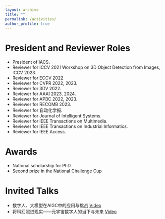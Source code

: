 ```yaml
---
layout: archive
title: ""
permalink: /activities/
author_profile: true
---
```




President and Reviewer Roles
======
* President of IACS.
* Reviewer for ICCV 2021 Workshop on 3D Object Detection from Images, ICCV 2023.
* Reviewer for ECCV 2022
* Reviewer for CVPR 2022, 2023.
* Reviewer for 3DV 2022.
* Reviewer for AAAI 2023, 2024.
* Reviewer for APBC 2022, 2023.
* Reviewer for RECOMB 2023.
* Reviewer for 自动化学报.
* Reviewer for Journal of Intelligent Systems.
* Reviewer for IEEE Transactions on Multimedia.
* Reviewer for IEEE Transactions on Industrial Informatics.
* Reviewer for IEEE Access.


Awards
======
* National scholarship for PhD
* Second prize in the National Challenge Cup


Invited Talks
======
* 数字人、大模型在AIGC中的应用与挑战 [Video](https://www.bilibili.com/video/BV1Xh4y1F7Ec/?spm_id_from=333.337.search-card.all.click&vd_source=9b8cafd86a6ccf076687721b5d1561be)
* 将科幻照进现实——元宇宙数字人的当下与未来 [Video](https://www.bilibili.com/video/BV1Ld4y177M9/?spm_id_from=333.337.search-card.all.click&vd_source=9b8cafd86a6ccf076687721b5d1561be)
